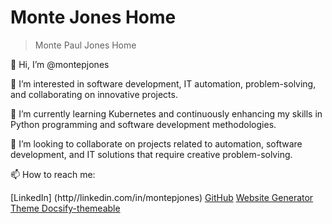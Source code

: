 # Monte Jones Home

> Monte Paul Jones Home



👋 Hi, I’m @montepjones

👀 I’m interested in software development, IT automation, problem-solving, and collaborating on innovative projects.

🌱 I’m currently learning Kubernetes and continuously enhancing my skills in Python programming and software development methodologies.

💞️ I’m looking to collaborate on projects related to automation, software development, and IT solutions that require creative problem-solving.


📫 How to reach me:

[LinkedIn] (http//linkedin.com/in/montepjones)
[GitHub](https://github.com/montepjones/)
[Website Generator](https://docsify.js.org/)
[Theme Docsify-themeable](https://github.com/jhildenbiddle/docsify-themeable)